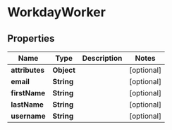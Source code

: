 # WorkdayWorker

## Properties
Name | Type | Description | Notes
------------ | ------------- | ------------- | -------------
**attributes** | **Object** |  |  [optional]
**email** | **String** |  |  [optional]
**firstName** | **String** |  |  [optional]
**lastName** | **String** |  |  [optional]
**username** | **String** |  |  [optional]
